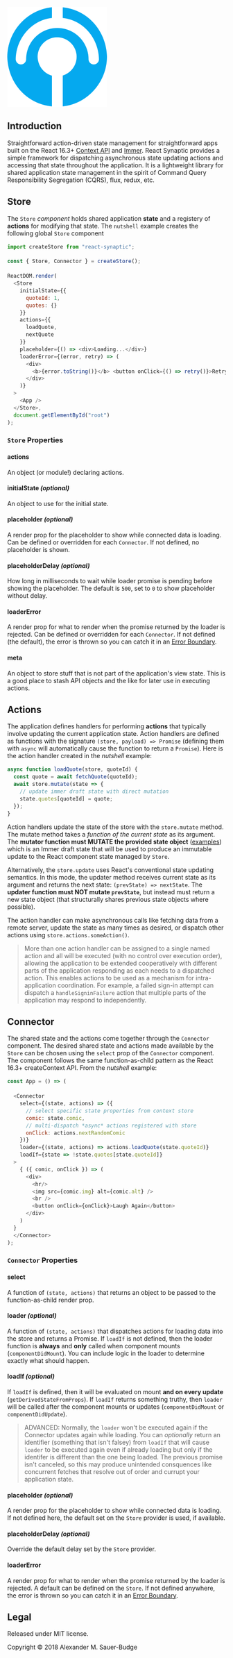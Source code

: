 ![logo](./logo.png)


## Introduction

Straightforward action-driven state management for straightforward apps built on the React 16.3+ [Context API](https://reactjs.org/docs/context.html) and [Immer](https://github.com/mweststrate/immer). React Synaptic provides a simple framework for dispatching asynchronous state updating actions and accessing that state throughout the application. It is a lightweight library for shared application state management in the spirit of Command Query Responsibility Segregation (CQRS), flux, redux, etc.

## Store
The `Store` *component* holds shared application **state** and a registery of **actions** for modifying that state. The `nutshell` example creates the following global `Store` component

```javascript
import createStore from "react-synaptic";

const { Store, Connector } = createStore();

ReactDOM.render(
  <Store
    initialState={{
      quoteId: 1,
      quotes: {}
    }}
    actions={{
      loadQuote,
      nextQuote
    }}
    placeholder={() => <div>Loading...</div>}
    loaderError={(error, retry) => (
      <div>
        <b>{error.toString()}</b> <button onClick={() => retry()}>Retry</button>
      </div>
    )}
  >
    <App />
  </Store>,
  document.getElementById("root")
);
```

### `Store` Properties
#### **actions**
An object (or module!) declaring actions.

#### **initialState** *(optional)*
An object to use for the initial state.

#### **placeholder** *(optional)*
A render prop for the placeholder to show while connected data is loading. Can be defined or overridden for each `Connector`. If not defined, no placeholder is shown.

#### **placeholderDelay** *(optional)*
How long in milliseconds to wait while loader promise is pending before showing the placeholder. The default is `500`, set to `0` to show placeholder without delay.

#### **loaderError**
A render prop for what to render when the promise returned by the loader is rejected. Can be defined or overridden for each `Connector`. If not defined (the default), the error is thrown so you can catch it in an [Error Boundary](https://reactjs.org/docs/error-boundaries.html).

#### **meta**
An object to store stuff that is not part of the application's view state. This is a good place to stash API objects and the like for later use in executing actions.


## Actions
The application defines handlers for performing **actions** that typically involve updating the current application state. Action handlers are defined as functions with the signature `(store, payload) => Promise` (defining them with `async` will automatically cause the function to return a `Promise`). Here is the action handler created in the *nutshell* example:

```javascript
async function loadQuote(store, quoteId) {
  const quote = await fetchQuote(quoteId);
  await store.mutate(state => {
    // update immer draft state with direct mutation
    state.quotes[quoteId] = quote;
  });
}
```

Action handlers update the state of the store with the `store.mutate` method. The mutate method takes a *function of the current state* as its argument. The **mutator function must MUTATE the provided state object** ([examples](https://github.com/mweststrate/immer#example-patterns)) which is an Immer draft state that will be used to produce an immutable update to the React component state managed by `Store`.

Alternatively, the `store.update` uses React's conventional state updating semantics. In this mode, the updater method receives current state as its argument and returns the next state: `(prevState) => nextState`. The **updater function must NOT mutate `prevState`**, but instead must return a new state object (that structurally shares previous state objects where possible).

The action handler can make asynchronous calls like fetching data from a remote server, update the state as many times as desired, or dispatch other actions using `store.actions.someAction()`.

> More than one action handler can be assigned to a single named action and all will be executed (with no control over execution order), allowing the application to be extended cooperatively with different parts of the application responding as each needs to a dispatched action. This enables actions to be used as a mechanism for intra-application coordination. For example, a failed sign-in attempt can dispatch a `handleSigninFailure` action that multiple parts of the application may respond to independently.


## Connector

The shared state and the actions come together through the `Connector` component. The desired shared state and actions made available by the `Store` can be chosen using the `select` prop of the `Connector` component. The component follows the same function-as-child pattern as the React 16.3+ createContext API. From the *nutshell* example:


```javascript
const App = () => (
  
  <Connector
    select={(state, actions) => ({
      // select specific state properties from context store
      comic: state.comic,
      // multi-dispatch *async* actions registered with store
      onClick: actions.nextRandomComic
    })}
    loader={(state, actions) => actions.loadQuote(state.quoteId)}
    loadIf={state => !state.quotes[state.quoteId]}
  >
    { ({ comic, onClick }) => (
      <div>
        <hr/>
        <img src={comic.img} alt={comic.alt} />
        <br />
        <button onClick={onClick}>Laugh Again</button>
      </div>
    )
  }
  </Connector>
);
```

### `Connector` Properties

#### **select**
A function of `(state, actions)` that returns an object to be passed to the
function-as-child render prop.

#### **loader** *(optional)*
A function of `(state, actions)` that dispatches actions for loading data
into the store and returns a Promise. If `loadIf` is not defined, then the
loader function is **always** and **only** called when component mounts
(`componentDidMount`). You can include logic in the loader to determine
exactly what should happen.

#### **loadIf** *(optional)*
If `loadIf` is defined, then it will be evaluated on mount **and on every
update** (`getDerivedStateFromProps`). If `loadIf` returns something truthy,
then `loader` will be called after the component mounts or updates
(`componentDidMount` or `componentDidUpdate`).

> ADVANCED: Normally, the `loader` won't be executed again if the Connector
updates again while loading. You can *optionally* return an identifier (something
that isn't falsey) from `loadIf` that will cause `loader` to be executed
again even if already loading but only if the identifer is different than
the one being loaded. The previous promise isn't canceled, so this may
produce unintended consquences like concurrent fetches that resolve out of
order and currupt your application state.

#### **placeholder** *(optional)*
A render prop for the placeholder to show while connected data is loading. If
not defined here, the default set on the `Store` provider is used, if available.

#### **placeholderDelay** *(optional)*
Override the default delay set by the `Store` provider.

#### **loaderError**
A render prop for what to render when the promise returned by the loader is rejected. A default can be defined on the `Store`. If not defined anywhere, the error is thrown so you can catch it in an [Error Boundary](https://reactjs.org/docs/error-boundaries.html).


## Legal

Released under MIT license.

Copyright &copy; 2018 Alexander M. Sauer-Budge
